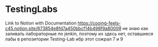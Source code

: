 # TestingLabs
Link to Notion with Documentation https://cooing-feels-c45.notion.site/673854e8fd7a450bbcf14b498f9a8000Я не знаю как заливать лабораторные по jenkin, поэтому их здесь нет, оставшиеся лабы в репозитории Testing-Lab ибр этот сожрал 7 и 9
